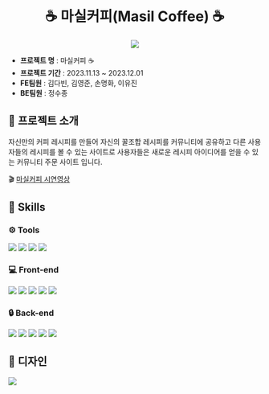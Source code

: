 <h1 align="center">☕ 마실커피(Masil Coffee) ☕</h1>

<p align="center"><img src="https://velog.velcdn.com/images/smh0116/post/b6aa8609-6718-43e2-a8df-9e8815188f1d/image.png"></p>

-   **프로젝트 명** :  마실커피 ☕
-   **프로젝트 기간** : 2023.11.13 ~ 2023.12.01
-   **FE팀원** :  김다빈, 김영준, 손명화, 이유진
-   **BE팀원** :  정수종

## 📢 프로젝트 소개
자신만의 커피 레시피를 만들어 자신의 꿀조합 레시피를 커뮤니티에 공유하고 다른 사용자들의 레시피를 볼 수 있는 사이트로 사용자들은 새로운 레시피 아이디어를 얻을 수 있는 커뮤니티 주문 사이트 입니다.

🎬 [마실커피 시연영상](https://www.youtube.com/watch?v=0LAZC86JDts)


## 🔧 Skills
### ⚙️  Tools
<img src="https://img.shields.io/badge/gitlab-FC6D26?style=for-the-badge&logo=gitlab&logoColor=white"> <img src="https://img.shields.io/badge/discord-5865F2?style=for-the-badge&logo=discord&logoColor=white">
<img src="https://img.shields.io/badge/notion-000000?style=for-the-badge&logo=notion&logoColor=white">
<img src="https://img.shields.io/badge/figma-F24E1E?style=for-the-badge&logo=figma&logoColor=white">

### 💻 Front-end
<img src="https://img.shields.io/badge/JavaScript-F7DF1E?style=for-the-badge&logo=JavaScript&logoColor=black"> <img src="https://img.shields.io/badge/React-61DAFB?style=for-the-badge&logo=React&logoColor=black">
<img src="https://img.shields.io/badge/Redux-764ABC?style=for-the-badge&logo=Redux&logoColor=white">
<img src="https://img.shields.io/badge/axios-5A29E4?style=for-the-badge&logo=axios&logoColor=white">
<img src="https://img.shields.io/badge/styledcomponents-DB7093?style=for-the-badge&logo=styledcomponents&logoColor=white">

### 🔒 Back-end
<img src="https://img.shields.io/badge/node.js-339933?style=for-the-badge&logo=nodedotjs&logoColor=white"> <img src="https://img.shields.io/badge/express-000000?style=for-the-badge&logo=express&logoColor=white">
<img src="https://img.shields.io/badge/mongodb-47A248?style=for-the-badge&logo=mongodb&logoColor=white">
<img src="https://img.shields.io/badge/amazons3-569A31?style=for-the-badge&logo=amazons3&logoColor=white">
<img src="https://img.shields.io/badge/naversmtp-03C75A?style=for-the-badge&logo=naver&logoColor=white">


##  💄 디자인
![](https://velog.velcdn.com/images/smh0116/post/0dc41f25-7da4-4645-977b-bb13b69e8bff/image.png)
